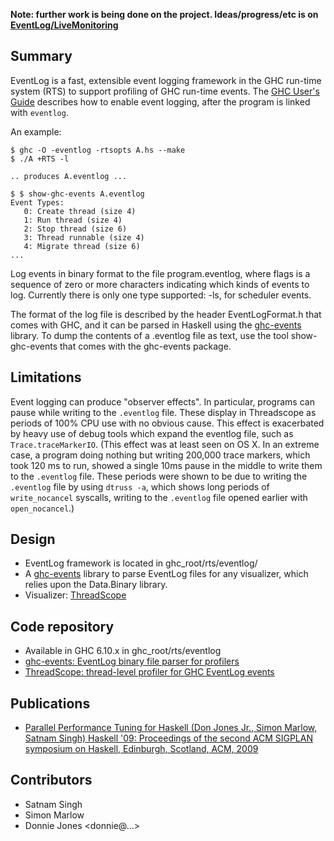 
**Note: further work is being done on the project. Ideas/progress/etc is on [EventLog/LiveMonitoring](event-log/live-monitoring)**


## Summary



EventLog is a fast, extensible event logging framework in the GHC run-time system (RTS) to support profiling of GHC run-time events. The [GHC User's Guide](http://www.haskell.org/ghc/docs/6.12.2/html/users_guide/runtime-control.html#rts-eventlog) describes how to enable event logging, after the program is linked with `eventlog`.



An example:


```wiki
$ ghc -O -eventlog -rtsopts A.hs --make
$ ./A +RTS -l

.. produces A.eventlog ...

$ $ show-ghc-events A.eventlog 
Event Types:
   0: Create thread (size 4)
   1: Run thread (size 4)
   2: Stop thread (size 6)
   3: Thread runnable (size 4)
   4: Migrate thread (size 6)
...
```


Log events in binary format to the file program.eventlog, where flags is a sequence of zero or more characters indicating which kinds of events to log. Currently there is only one type supported: -ls, for scheduler events.



The format of the log file is described by the header EventLogFormat.h that comes with GHC, and it can be parsed in Haskell using the [
ghc-events](http://hackage.haskell.org/package/ghc-events) library. To dump the contents of a .eventlog file as text, use the tool show-ghc-events that comes with the ghc-events package.


## Limitations



Event logging can produce "observer effects". In particular, programs can pause while writing to the `.eventlog` file. These display in Threadscope as periods of 100% CPU use with no obvious cause. This effect is exacerbated by heavy use of debug tools which expand the eventlog file, such as `Trace.traceMarkerIO`. (This effect was at least seen on OS X. In an extreme case, a program doing nothing but writing 200,000 trace markers, which took 120 ms to run, showed a single 10ms pause in the middle to write them to the `.eventlog` file. These periods were shown to be due to writing the `.eventlog` file by using `dtruss -a`, which shows long periods of `write_nocancel` syscalls, writing to the `.eventlog` file opened earlier with `open_nocancel`.)


## Design


- EventLog framework is located in ghc\_root/rts/eventlog/
- A [
  ghc-events](http://hackage.haskell.org/package/ghc-events) library to parse EventLog files for any visualizer, which relies upon the Data.Binary library.
- Visualizer: [ ThreadScope](http://raintown.org/?page_id=132)

## Code repository


- Available in GHC 6.10.x in ghc\_root/rts/eventlog
- [
  ghc-events: EventLog binary file parser for profilers](http://code.haskell.org/ghc-events)
- [
  ThreadScope: thread-level profiler for GHC EventLog events](http://code.haskell.org/ThreadScope/)

## Publications


- [
  Parallel Performance Tuning for Haskell (Don Jones Jr., Simon Marlow, Satnam Singh) Haskell '09: Proceedings of the second ACM SIGPLAN symposium on Haskell, Edinburgh, Scotland, ACM, 2009](http://research.microsoft.com/pubs/80976/ghc-parallel-tuning2.pdf)

## Contributors


- Satnam Singh
- Simon Marlow
- Donnie Jones \<donnie@…\>
